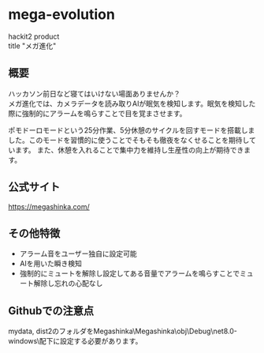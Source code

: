 # mega-evolution
hackit2 product  
title "メガ進化"

## 概要
ハッカソン前日など寝てはいけない場面ありませんか？  
メガ進化では、カメラデータを読み取りAIが眠気を検知します。眠気を検知した際に強制的にアラームを鳴らすことで目を覚まさせます。
  
ポモドーロモードという25分作業、5分休憩のサイクルを回すモードを搭載しました。このモードを習慣的に使うことでそもそも徹夜をなくせることを期待しています。
また、休憩を入れることで集中力を維持し生産性の向上が期待できます。

## 公式サイト
https://megashinka.com/

## その他特徴
* アラーム音をユーザー独自に設定可能
* AIを用いた瞬き検知
* 強制的にミュートを解除し設定してある音量でアラームを鳴らすことでミュート解除し忘れの心配なし

## Githubでの注意点
mydata, dist2のフォルダをMegashinka\Megashinka\obj\Debug\net8.0-windows\配下に設定する必要があります。